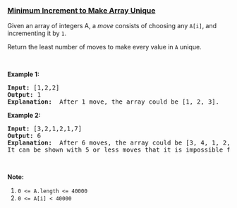 ### [Minimum Increment to Make Array Unique](https://leetcode.com/problems/minimum-increment-to-make-array-unique)

<p>Given an array of integers A, a <em>move</em> consists of choosing any <code>A[i]</code>, and incrementing it by <code>1</code>.</p>

<p>Return the least number of moves to make every value in <code>A</code> unique.</p>

<p>&nbsp;</p>

<p><strong>Example 1:</strong></p>

<pre>
<strong>Input: </strong><span id="example-input-1-1">[1,2,2]</span>
<strong>Output: </strong><span id="example-output-1">1</span>
<strong>Explanation: </strong> After 1 move, the array could be [1, 2, 3].
</pre>

<div>
<p><strong>Example 2:</strong></p>

<pre>
<strong>Input: </strong><span id="example-input-2-1">[3,2,1,2,1,7]</span>
<strong>Output: </strong><span id="example-output-2">6</span>
<strong>Explanation: </strong> After 6 moves, the array could be [3, 4, 1, 2, 5, 7].
It can be shown with 5 or less moves that it is impossible for the array to have all unique values.
</pre>

<p>&nbsp;</p>
</div>

<p><strong>Note:</strong></p>

<ol>
	<li><code>0 &lt;= A.length &lt;= 40000</code></li>
	<li><code>0 &lt;= A[i] &lt; 40000</code></li>
</ol>

<div>
<div>&nbsp;</div>
</div>